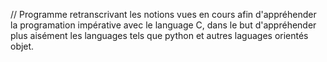 // Programme retranscrivant les notions vues en cours afin d'appréhender la programation impérative avec le language C, dans le but d'appréhender plus aisément les languages tels que python et autres laguages orientés objet.

